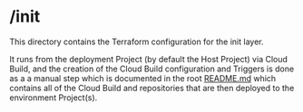 # /init

This directory contains the Terraform configuration for the init layer.

It runs from the deployment Project (by default the Host Project) via Cloud Build, and the creation of the Cloud Build configuration and Triggers is done as a a manual step which is documented in the root [README.md](../../../README.md) which contains all of the Cloud Build and repositories that are then deployed to the environment Project(s).